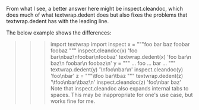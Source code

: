From what I see, a better answer here might be inspect.cleandoc, which does much of what textwrap.dedent does but also fixes the problems that textwrap.dedent has with the leading line.

The below example shows the differences:

>>> import textwrap
>>> import inspect
>>> x = """foo bar
    baz
    foobar
    foobaz
    """
>>> inspect.cleandoc(x)
'foo bar\nbaz\nfoobar\nfoobaz'
>>> textwrap.dedent(x)
'foo bar\n    baz\n    foobar\n    foobaz\n'
>>> y = """
...     foo
...     bar
... """
>>> textwrap.dedent(y)
'\nfoo\nbar\n'
>>> inspect.cleandoc(y)
'foo\nbar'
>>> z = """\tfoo
bar\tbaz
"""
>>> textwrap.dedent(z)
'\tfoo\nbar\tbaz\n'
>>> inspect.cleandoc(z)
'foo\nbar     baz'
Note that inspect.cleandoc also expands internal tabs to spaces. This may be inappropriate for one's use case, but works fine for me.